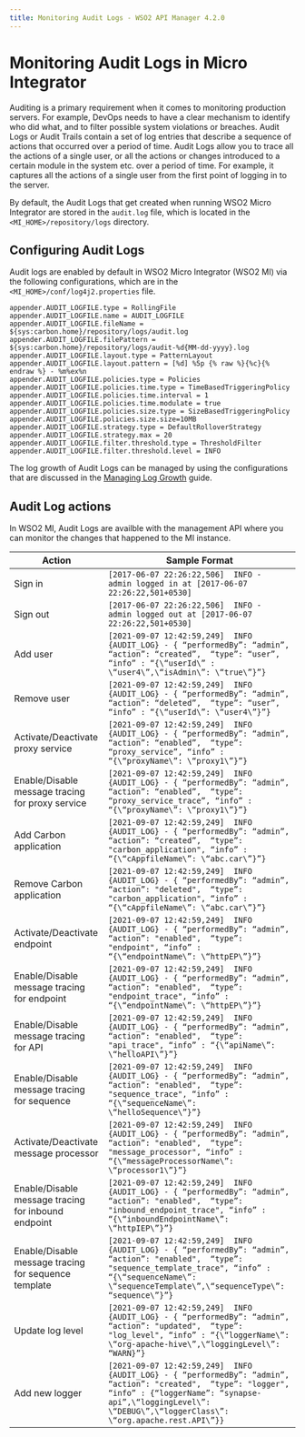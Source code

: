 ```yaml
---
title: Monitoring Audit Logs - WSO2 API Manager 4.2.0
---
```


# Monitoring Audit Logs in Micro Integrator

Auditing is a primary requirement when it comes to monitoring production servers. For example, DevOps needs to have a clear mechanism to identify who did what, and to filter possible system violations or breaches. Audit Logs or Audit Trails contain a set of log entries that describe a sequence of actions that occurred over a period of time. Audit Logs allow you to trace all the actions of a single user, or all the actions or changes introduced to a certain module in the system etc. over a period of time. For example, it captures all the actions of a single user from the first point of logging in to the server.

By default, the Audit Logs that get created when running WSO2 Micro Integrator are stored in the `audit.log` file, which is located in the `<MI_HOME>/repository/logs` directory.

## Configuring Audit Logs

Audit logs are enabled by default in WSO2 Micro Integrator (WSO2 MI) via the following configurations, which are in the `<MI_HOME>/conf/log4j2.properties` file.

```
appender.AUDIT_LOGFILE.type = RollingFile
appender.AUDIT_LOGFILE.name = AUDIT_LOGFILE
appender.AUDIT_LOGFILE.fileName = ${sys:carbon.home}/repository/logs/audit.log
appender.AUDIT_LOGFILE.filePattern = ${sys:carbon.home}/repository/logs/audit-%d{MM-dd-yyyy}.log
appender.AUDIT_LOGFILE.layout.type = PatternLayout
appender.AUDIT_LOGFILE.layout.pattern = [%d] %5p {% raw %}{%c}{% endraw %} - %m%ex%n
appender.AUDIT_LOGFILE.policies.type = Policies
appender.AUDIT_LOGFILE.policies.time.type = TimeBasedTriggeringPolicy
appender.AUDIT_LOGFILE.policies.time.interval = 1
appender.AUDIT_LOGFILE.policies.time.modulate = true
appender.AUDIT_LOGFILE.policies.size.type = SizeBasedTriggeringPolicy
appender.AUDIT_LOGFILE.policies.size.size=10MB
appender.AUDIT_LOGFILE.strategy.type = DefaultRolloverStrategy
appender.AUDIT_LOGFILE.strategy.max = 20
appender.AUDIT_LOGFILE.filter.threshold.type = ThresholdFilter
appender.AUDIT_LOGFILE.filter.threshold.level = INFO
```

The log growth of Audit Logs can be managed by using the configurations that are discussed in the [Managing Log Growth]({{base_path}}/administer/logging-and-monitoring/logging/managing-log-growth) guide.

## Audit Log actions

In WSO2 MI, Audit Logs are availble with the management API where you can monitor the changes that happened to the MI instance.


| Action                   | Sample Format                                                                                                                                                                                                                                                     |
|--------------------------|-------------------------------------------------------------------------------------------------------------------------------------------------------------------------------------------------------------------------------------------------------------------|
| Sign in | `[2017-06-07 22:26:22,506]  INFO -  admin logged in at [2017-06-07 22:26:22,501+0530]`|
| Sign out            | `[2017-06-07 22:26:22,506]  INFO -  admin logged out at [2017-06-07 22:26:22,501+0530]`|
| Add user            | `[2021-09-07 12:42:59,249]  INFO {AUDIT_LOG} - { “performedBy”: “admin”, “action”: “created”,  “type”: “user”, “info” : “{\“userId\” : \“user4\”,\“isAdmin\”: \“true\”}”}` |
| Remove user            | `[2021-09-07 12:42:59,249]  INFO {AUDIT_LOG} - { “performedBy”: “admin”, “action”: “deleted”,  “type”: “user”, “info” : “{\“userId\”: \“user4\”}”}`|
| Activate/Deactivate proxy service | `[2021-09-07 12:42:59,249]  INFO {AUDIT_LOG} - { “performedBy”: “admin”, “action”: “enabled”,  “type”: “proxy_service”, “info” : “{\“proxyName\”: \“proxy1\”}”}` |
| Enable/Disable message tracing for proxy service | `[2021-09-07 12:42:59,249]  INFO {AUDIT_LOG} - { “performedBy”: “admin”, “action”: “enabled”,  “type”: “proxy_service_trace”, “info” : “{\“proxyName\”: \“proxy1\”}”}` |
| Add Carbon application | `[2021-09-07 12:42:59,249]  INFO {AUDIT_LOG} - { “performedBy”: “admin”, “action”: “created”,  “type”: "carbon_application", “info” : “{\“cAppfileName\”: \“abc.car\”}”}` |
| Remove Carbon application | `[2021-09-07 12:42:59,249]  INFO {AUDIT_LOG} - { “performedBy”: “admin”, “action”: "deleted",  “type”: "carbon_application", “info” : “{\“cAppfileName\”: \“abc.car\”}”}` |
| Activate/Deactivate endpoint | `[2021-09-07 12:42:59,249]  INFO {AUDIT_LOG} - { “performedBy”: “admin”, “action”: "enabled",  “type”: "endpoint", “info” : “{\“endpointName\”: \“httpEP\”}”}` |
| Enable/Disable message tracing for endpoint | `[2021-09-07 12:42:59,249]  INFO {AUDIT_LOG} - { “performedBy”: “admin”, “action”: "enabled",  “type”: "endpoint_trace", “info” : “{\“endpointName\”: \“httpEP\”}”}` |
| Enable/Disable message tracing for API | `[2021-09-07 12:42:59,249]  INFO {AUDIT_LOG} - { “performedBy”: “admin”, “action”: "enabled",  “type”: "api_trace", “info” : “{\“apiName\”: \“helloAPI\”}”}` |
| Enable/Disable message tracing for sequence | `[2021-09-07 12:42:59,249]  INFO {AUDIT_LOG} - { “performedBy”: “admin”, “action”: "enabled",  “type”: "sequence_trace", “info” : “{\“sequenceName\”: \“helloSequence\”}”}` |
| Activate/Deactivate message processor | `[2021-09-07 12:42:59,249]  INFO {AUDIT_LOG} - { “performedBy”: “admin”, “action”: "enabled",  “type”: "message_processor", “info” : “{\“messageProcessorName\”: \“processor1\”}”}` |
| Enable/Disable message tracing for inbound endpoint | `[2021-09-07 12:42:59,249]  INFO {AUDIT_LOG} - { “performedBy”: “admin”, “action”: "enabled",  “type”: "inbound_endpoint_trace", “info” : “{\“inboundEndpointName\”: \“httpIEP\”}”}` |
| Enable/Disable message tracing for sequence template | `[2021-09-07 12:42:59,249]  INFO {AUDIT_LOG} - { “performedBy”: “admin”, “action”: "enabled",  “type”: "sequence_template_trace", “info” : “{\“sequenceName\”: \“sequenceTemplate\”,\“sequenceType\”: “sequence\”}”}` |
| Update log level | `[2021-09-07 12:42:59,249]  INFO {AUDIT_LOG} - { “performedBy”: “admin”, “action”: "updated",  “type”: "log_level", “info” : “{\“loggerName\”: \“org-apache-hive\”,\“loggingLevel\”: “WARN}”}` |
| Add new logger | `[2021-09-07 12:42:59,249]  INFO {AUDIT_LOG} - { “performedBy”: “admin”, “action”: "created",  “type”: "logger", “info” : {“loggerName”: “synapse-api”,\“loggingLevel\”: \“DEBUG\”,\“loggerClass\”: \“org.apache.rest.API\”}}` |
